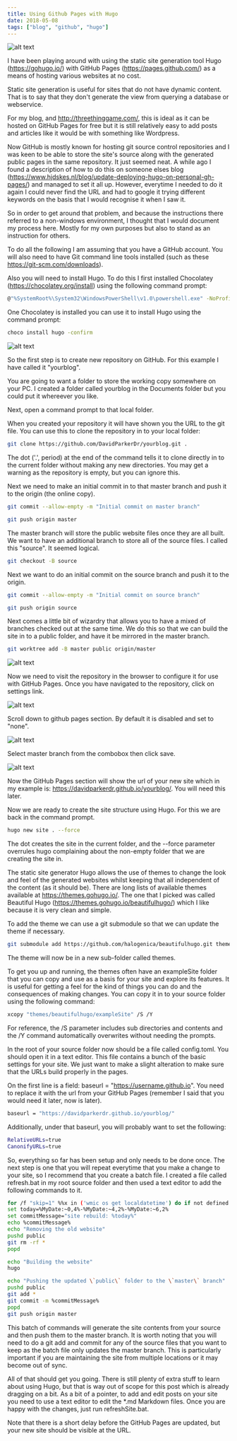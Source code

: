 ```yaml
---
title: Using Github Pages with Hugo
date: 2018-05-08
tags: ["blog", "github", "hugo"]
---
```

![alt text](/img/post_images/180508_jenny.jpg "Who's a pretty tabby tiger?")

I have been playing around with using the static site generation tool Hugo (https://gohugo.io/) with GitHub Pages (https://pages.github.com/) as a means of hosting various websites at no cost. 

<!--more-->

Static site generation is useful for sites that do not have dynamic content. That is to say that they don't generate the view from querying a database or webservice.

For my blog, and http://threethinggame.com/, this is ideal as it can be hosted on GitHub Pages for free but it is still relatively easy to add posts and articles like it would be with something like Wordpress.

Now GitHub is mostly known for hosting git source control repositories and I was keen to be able to store the site's source along with the generated public pages in the same repository. It just seemed neat. A while ago I found a description of how to do this on someone elses blog (https://www.hjdskes.nl/blog/update-deploying-hugo-on-personal-gh-pages/) and managed to set it all up. However, everytime I needed to do it again I could never find the URL and had to google it trying different keywords on the basis that I would recognise it when I saw it.

So in order to get around that problem, and because the instructions there referred to a non-windows environment, I thought that I would document my process here. Mostly for my own purposes but also to stand as an instruction for others.

To do all the following I am assuming that you have a GitHub account. You will also need to have Git command line tools installed (such as these https://git-scm.com/downloads). 

Also you will need to install Hugo. To do this I first installed Chocolatey (https://chocolatey.org/install) using the following command prompt:

```bash
@"%SystemRoot%\System32\WindowsPowerShell\v1.0\powershell.exe" -NoProfile -InputFormat None -ExecutionPolicy Bypass -Command "iex ((New-Object System.Net.WebClient).DownloadString('https://chocolatey.org/install.ps1'))" && SET "PATH=%PATH%;%ALLUSERSPROFILE%\chocolatey\bin"
```

One Chocolatey is installed you can use it to install Hugo using the command prompt:

```bash
choco install hugo -confirm
```

![alt text](/img/post_images/180508_github_repo.png "Make a new repository")

So the first step is to create new repository on GitHub. For this example I have called it "yourblog".

You are going to want a folder to store the working copy somewhere on your PC. I created a folder called yourblog in the Documents folder but you could put it whereever you like.

Next, open a command prompt to that local folder.

When you created your repository it will have shown you the URL to the git file. You can use this to clone the repository in to your local folder:

```bash
git clone https://github.com/DavidParkerDr/yourblog.git .
```

The dot ('.', period) at the end of the command tells it to clone directly in to the current folder without making any new directories. You may get a warning as the repository is empty, but you can ignore this.

Next we need to make an initial commit in to that master branch and push it to the origin (the online copy).

```bash
git commit --allow-empty -m "Initial commit on master branch"

git push origin master
```

The master branch will store the public website files once they are all built. We want to have an additional branch to store all of the source files. I called this "source". It seemed logical.

```bash
git checkout -B source
```

Next we want to do an initial commit on the source branch and push it to the origin.

```bash
git commit --allow-empty -m "Initial commit on source branch"

git push origin source
```

Next comes a little bit of wizardry that allows you to have a mixed of branches checked out at the same time. We do this so that we can build the site in to a public folder, and have it be mirrored in the master branch.

```bash
git worktree add -B master public origin/master
```

![alt text](/img/post_images/180508_github_settings.png "Click on settings")

Now we need to visit the repository in the browser to configure it for use with GitHub Pages. Once you have navigated to the repository, click on settings link.

![alt text](/img/post_images/180508_github_pages.png "Find the GitHub Pages section")

Scroll down to github pages section. By default it is disabled and set to "none".

![alt text](/img/post_images/180508_github_pages_set.png "Set it to master")

Select master branch from the combobox then click save.

![alt text](/img/post_images/180508_github_pages_url.png "The url is revealed")

Now the GitHub Pages section will show the url of your new site which in my example is: https://davidparkerdr.github.io/yourblog/. You will need this later.

Now we are ready to create the site structure using Hugo. For this we are back in the command prompt.

```bash
hugo new site . --force
```

The dot creates the site in the current folder, and the --force parameter overrules hugo complaining about the non-empty folder that we are creating the site in.

The static site generator Hugo allows the use of themes to change the look and feel of the generated websites whilst keeping that all independent of the content (as it should be). There are long lists of available themes available at https://themes.gohugo.io/. The one that I picked was called Beautiful Hugo (https://themes.gohugo.io/beautifulhugo/) which I like because it is very clean and simple.

To add the theme we can use a git submodule so that we can update the theme if necessary.

```bash
git submodule add https://github.com/halogenica/beautifulhugo.git themes/beautifulhugo
```

The theme will now be in a new sub-folder called themes.

To get you up and running, the themes often have an exampleSite folder that you can copy and use as a basis for your site and explore its features. It is useful for getting a feel for the kind of things you can do and the consequences of making changes. You can copy it in to your source folder using the following command:

```bash
xcopy "themes/beautifulhugo/exampleSite" /S /Y
```

For reference, the /S parameter includes sub directories and contents and the /Y command automatically overwrites without needing the prompts.

In the root of your source folder now should be a file called config.toml. You should open it in a text editor. This file contains a bunch of the basic settings for your site. We just want to make a slight alteration to make sure that the URLs build properly in the pages.

On the first line is a field: baseurl = "https://username.github.io". You need to replace it with the url from your GitHub Pages (remember I said that you would need it later, now is later). 

```bash
baseurl = "https://davidparkerdr.github.io/yourblog/"
```

Additionally, under that baseurl, you will probably want to set the following:

```bash
RelativeURLs=true
CanonifyURLs=true
```

So, everything so far has been setup and only needs to be done once. The next step is one that you will repeat everytime that you make a change to your site, so I recommend that you create a batch file. I created a file called refresh.bat in my root source folder and then used a text editor to add the following commands to it.

```bash
for /f "skip=1" %%x in ('wmic os get localdatetime') do if not defined MyDate set MyDate=%%x
set today=%MyDate:~0,4%-%MyDate:~4,2%-%MyDate:~6,2%
set commitMessage="site rebuild: %today%"
echo %commitMessage%
echo "Removing the old website"
pushd public
git rm -rf *
popd

echo "Building the website"
hugo

echo "Pushing the updated \`public\` folder to the \`master\` branch"
pushd public
git add *
git commit -m %commitMessage%
popd
git push origin master
```

This batch of commands will generate the site contents from your source and then push them to the master branch. It is worth noting that you will need to do a git add and commit for any of the source files that you want to keep as the batch file only updates the master branch. This is particularly important if you are maintaining the site from multiple locations or it may become out of sync.

All of that should get you going. There is still plenty of extra stuff to learn about using Hugo, but that is way out of scope for this post which is already dragging on a bit. As a bit of a pointer, to add and edit posts on your site you need to use a text editor to edit the *.md Markdown files. Once you are happy with the changes, just run refreshSite.bat.

Note that there is a short delay before the GitHub Pages are updated, but your new site should be visible at the URL.




